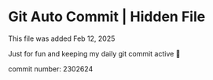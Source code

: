 # Git Auto Commit | Hidden File

This file was added Feb 12, 2025

Just for fun and keeping my daily git commit active 🤪

commit number: 2302624

